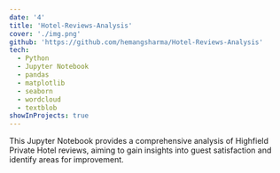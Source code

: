```yaml
---
date: '4'
title: 'Hotel-Reviews-Analysis'
cover: './img.png'
github: 'https://github.com/hemangsharma/Hotel-Reviews-Analysis'
tech:
  - Python
  - Jupyter Notebook
  - pandas
  - matplotlib
  - seaborn
  - wordcloud
  - textblob
showInProjects: true
---
```


This Jupyter Notebook provides a comprehensive analysis of Highfield Private Hotel reviews, aiming to gain insights into guest satisfaction and identify areas for improvement.